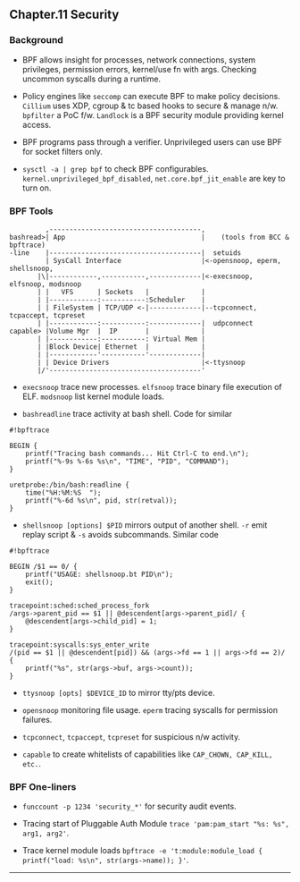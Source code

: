 
## Chapter.11 Security

### Background

* BPF allows insight for processes, network connections, system privileges, permission errors, kernel/use fn with args. Checking uncommon syscalls during a runtime.

* Policy engines like `seccomp` can execute BPF to make policy decisions. `Cillium` uses XDP, cgroup & tc based hooks to secure & manage n/w. `bpfilter` a PoC f/w. `Landlock` is a BPF security module providing kernel access.

* BPF programs pass through a verifier. Unprivileged users can use BPF for socket filters only.

* `sysctl -a | grep bpf` to check BPF configurables. `kernel.unprivileged_bpf_disabled`, `net.core.bpf_jit_enable` are key to turn on.


### BPF Tools

```
         ,--------------------------------------,
bashread>| App                                  |    (tools from BCC & bpftrace)
-line    |--------------------------------------|  setuids
         | SysCall Interface                    |<-opensnoop, eperm, shellsnoop,
       |\|------------,-----------,-------------|<-execsnoop, elfsnoop, modsnoop
       | |   VFS      | Sockets   |             |
       | |------------:-----------:Scheduler    |
       | | FileSystem | TCP/UDP <-|-------------|--tcpconnect, tcpaccept, tcpreset
       | |------------:-----------:-------------|  udpconnect
capable> |Volume Mgr  |  IP       |             |
       | |------------:-----------: Virtual Mem |
       | |Block Device| Ethernet  |             |
       | |------------'-----------'-------------|
       | | Device Drivers                       |<-ttysnoop
       |/'--------------------------------------'
```

* `execsnoop` trace new processes. `elfsnoop` trace binary file execution of ELF. `modsnoop` list kernel module loads.

* `bashreadline` trace activity at bash shell. Code for similar

```
#!bpftrace

BEGIN {
    printf("Tracing bash commands... Hit Ctrl-C to end.\n");
    printf("%-9s %-6s %s\n", "TIME", "PID", "COMMAND");
}

uretprobe:/bin/bash:readline {
    time("%H:%M:%S  ");
    printf("%-6d %s\n", pid, str(retval));
}
```

* `shellsnoop [options] $PID` mirrors output of another shell. `-r` emit replay script & `-s` avoids subcommands. Similar code

```
#!bpftrace

BEGIN /$1 == 0/ {
    printf("USAGE: shellsnoop.bt PID\n");
    exit();
}

tracepoint:sched:sched_process_fork
/args->parent_pid == $1 || @descendent[args->parent_pid]/ {
    @descendent[args->child_pid] = 1;
}

tracepoint:syscalls:sys_enter_write
/(pid == $1 || @descendent[pid]) && (args->fd == 1 || args->fd == 2)/ {
    printf("%s", str(args->buf, args->count));
}
```

* `ttysnoop [opts] $DEVICE_ID` to mirror tty/pts device.

* `opensnoop` monitoring file usage. `eperm` tracing syscalls for permission failures.

* `tcpconnect`, `tcpaccept`, `tcpreset` for suspicious n/w activity.

* `capable` to create whitelists of capabilities like `CAP_CHOWN, CAP_KILL, etc.`.


### BPF One-liners

* `funccount -p 1234 'security_*'` for security audit events.

* Tracing start of Pluggable Auth Module `trace 'pam:pam_start "%s: %s", arg1, arg2'`.

* Trace kernel module loads `bpftrace -e 't:module:module_load { printf("load: %s\n", str(args->name)); }'`.

---
